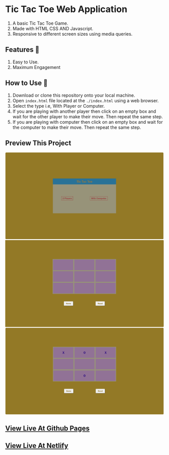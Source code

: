 # Tic Tac Toe Web Application

1. A basic Tic Tac Toe Game.
1. Made with HTML CSS AND Javascript.
1. Responsive to different screen sizes using media queries.

## Features 🚀

1. Easy to Use.
1. Maximum Engagement

## How to Use 🤔

1. Download or clone this repository onto your local machine.
1. Open `index.html` file located at the `./index.html` using a web browser.
1. Select the type i.e, With Player or Computer.
1. If you are playing with another player then click on an empty box and wait for the other player to make their move. Then repeat the same step.
1. If you are playing with computer then click on an empty box and wait for the computer to make their move. Then repeat the same step.

## Preview This Project

<img src="images/Preview1.png" alt="img">
<img src="images/Preview2.png" alt="img">
<img src="images/Preview3.png" alt="img">

## <a href="https://codequillcrafts.github.io/Tic-Tac-Toe" target=_blank>View Live At Github Pages</a>
## <a href="https://tictactoe-codequillcrafts.netlify.app/" target=_blank>View Live At Netlify</a>